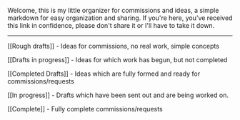 Welcome, this is my little organizer for commissions and ideas, a simple markdown for easy organization and sharing.
If you're here, you've received this link in confidence, please don't share it or I'll have to take it down.

---

[[Rough drafts]] - Ideas for commissions, no real work, simple concepts

[[Drafts in progress]] - Ideas for which work has begun, but not completed

[[Completed Drafts]] - Ideas which are fully formed and ready for commissions/requests

[[In progress]] - Drafts which have been sent out and are being worked on.

[[Complete]] - Fully complete commissions/requests
